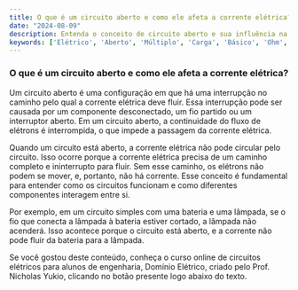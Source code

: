 ```yaml
---
title: O que é um circuito aberto e como ele afeta a corrente elétrica?
date: "2024-08-09"
description: Entenda o conceito de circuito aberto e sua influência na corrente elétrica.
keywords: ['Elétrico', 'Aberto', 'Múltiplo', 'Carga', 'Básico', 'Ohm', 'Corrente']
---
```


### O que é um circuito aberto e como ele afeta a corrente elétrica?

Um circuito aberto é uma configuração em que há uma interrupção no caminho pelo qual a corrente elétrica deve fluir. Essa interrupção pode ser causada por um componente desconectado, um fio partido ou um interruptor aberto. Em um circuito aberto, a continuidade do fluxo de elétrons é interrompida, o que impede a passagem da corrente elétrica.

Quando um circuito está aberto, a corrente elétrica não pode circular pelo circuito. Isso ocorre porque a corrente elétrica precisa de um caminho completo e ininterrupto para fluir. Sem esse caminho, os elétrons não podem se mover, e, portanto, não há corrente. Esse conceito é fundamental para entender como os circuitos funcionam e como diferentes componentes interagem entre si.

Por exemplo, em um circuito simples com uma bateria e uma lâmpada, se o fio que conecta a lâmpada à bateria estiver cortado, a lâmpada não acenderá. Isso acontece porque o circuito está aberto, e a corrente não pode fluir da bateria para a lâmpada.

Se você gostou deste conteúdo, conheça o curso online de circuitos elétricos para alunos de engenharia, Domínio Elétrico, criado pelo Prof. Nicholas Yukio, clicando no botão presente logo abaixo do texto.